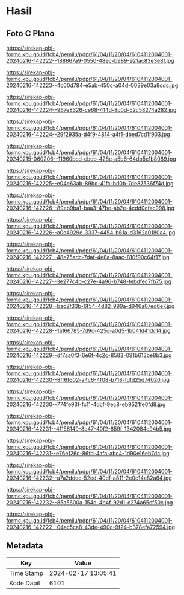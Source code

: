 # Hasil

## Foto C Plano

https://sirekap-obj-formc.kpu.go.id/fcb4/pemilu/pdpr/61/04/11/20/04/6104112004001-20240216-142222--188667a9-0550-489c-b989-921ac83e3e8f.jpg

https://sirekap-obj-formc.kpu.go.id/fcb4/pemilu/pdpr/61/04/11/20/04/6104112004001-20240216-142223--4c00d784-e5ab-450c-a04d-0039e03a8cdc.jpg

https://sirekap-obj-formc.kpu.go.id/fcb4/pemilu/pdpr/61/04/11/20/04/6104112004001-20240216-142224--967e8326-ce68-414d-8c0d-52c58274a282.jpg

https://sirekap-obj-formc.kpu.go.id/fcb4/pemilu/pdpr/61/04/11/20/04/6104112004001-20240216-142224--29f2935a-d4f9-4814-a4f1-dbed7cd1f903.jpg

https://sirekap-obj-formc.kpu.go.id/fcb4/pemilu/pdpr/61/04/11/20/04/6104112004001-20240215-060206--11960bcd-cbeb-428c-a5b6-64db5c1b8089.jpg

https://sirekap-obj-formc.kpu.go.id/fcb4/pemilu/pdpr/61/04/11/20/04/6104112004001-20240216-142225--e04e63ab-89bd-41fc-bd0b-7de87536f74d.jpg

https://sirekap-obj-formc.kpu.go.id/fcb4/pemilu/pdpr/61/04/11/20/04/6104112004001-20240216-142226--89eb9ba1-baa3-47be-ab2e-4cdd0cfac998.jpg

https://sirekap-obj-formc.kpu.go.id/fcb4/pemilu/pdpr/61/04/11/20/04/6104112004001-20240216-142226--a0c4929c-3337-4454-b61a-d3162a0180a4.jpg

https://sirekap-obj-formc.kpu.go.id/fcb4/pemilu/pdpr/61/04/11/20/04/6104112004001-20240216-142227--48e75adc-7daf-4e8a-8aac-810f90c64f17.jpg

https://sirekap-obj-formc.kpu.go.id/fcb4/pemilu/pdpr/61/04/11/20/04/6104112004001-20240216-142227--3e277c4b-c27e-4a96-b748-febdfec7fb75.jpg

https://sirekap-obj-formc.kpu.go.id/fcb4/pemilu/pdpr/61/04/11/20/04/6104112004001-20240216-142228--bac2f33b-6f54-4d82-999a-d946a07ed6e7.jpg

https://sirekap-obj-formc.kpu.go.id/fcb4/pemilu/pdpr/61/04/11/20/04/6104112004001-20240216-142228--1a166785-7d9c-425c-a0d5-1b041d41dc14.jpg

https://sirekap-obj-formc.kpu.go.id/fcb4/pemilu/pdpr/61/04/11/20/04/6104112004001-20240216-142229--df7aa0f3-6e6f-4c2c-8583-091b613be8b3.jpg

https://sirekap-obj-formc.kpu.go.id/fcb4/pemilu/pdpr/61/04/11/20/04/6104112004001-20240216-142230--8ff6f602-a4c6-4f08-b718-fdfd25d74020.jpg

https://sirekap-obj-formc.kpu.go.id/fcb4/pemilu/pdpr/61/04/11/20/04/6104112004001-20240216-142230--774fe93f-fc11-4dcf-9ec8-eb9521fe0fd8.jpg

https://sirekap-obj-formc.kpu.go.id/fcb4/pemilu/pdpr/61/04/11/20/04/6104112004001-20240216-142231--41158140-8c47-40f2-859f-1342084c94b5.jpg

https://sirekap-obj-formc.kpu.go.id/fcb4/pemilu/pdpr/61/04/11/20/04/6104112004001-20240216-142231--e76e126c-86fd-4afa-abc4-1d90e16eb7dc.jpg

https://sirekap-obj-formc.kpu.go.id/fcb4/pemilu/pdpr/61/04/11/20/04/6104112004001-20240216-142232--a7a2ddec-52ed-40df-a811-2e0c14a82a64.jpg

https://sirekap-obj-formc.kpu.go.id/fcb4/pemilu/pdpr/61/04/11/20/04/6104112004001-20240216-142232--85a5600a-154d-4b4f-92d1-c274a65cf50c.jpg

https://sirekap-obj-formc.kpu.go.id/fcb4/pemilu/pdpr/61/04/11/20/04/6104112004001-20240216-142222--04ac5ca8-43de-490c-9f24-b378efa72594.jpg


## Metadata

| Key        | Value               |
| ---------- | ------------------- |
| Time Stamp | 2024-02-17 13:05:41 |
| Kode Dapil | 6101                |



